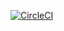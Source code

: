 [![CircleCI](https://dl.circleci.com/status-badge/img/circleci/VCUiDuqHQLo1du72MYJrD1/AP4C3ED87niAWhLwZTEuU/tree/master.svg?style=svg)](https://dl.circleci.com/status-badge/redirect/circleci/VCUiDuqHQLo1du72MYJrD1/AP4C3ED87niAWhLwZTEuU/tree/master)
